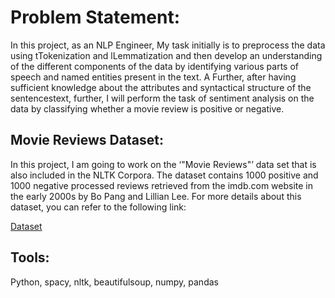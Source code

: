 # Problem Statement: 

In this project, as an NLP Engineer, My task initially is to preprocess the data using 
tTokenization and lLemmatization and then develop an understanding of the different 
components of the data by identifying various parts of speech and named entities present in 
the text. A Further, after having sufficient knowledge about the attributes and syntactical 
structure of the sentencestext, further, I will perform the task of sentiment analysis on the 
data by classifying whether a movie review is positive or negative. 

## Movie Reviews Dataset: 

In this project, I am going to work on the ‘"Movie Reviews"’ data set that is also included in 
the NLTK Corpora. The dataset contains 1000 positive and 1000 negative processed reviews 
retrieved from the imdb.com website in the early 2000s by Bo Pang and Lillian Lee. 
For more details about this dataset, you can refer to the following link: 

[Dataset](http://www.cs.cornell.edu/people/pabo/movie-review-data/)

## Tools: 

Python, spacy, nltk, beautifulsoup, numpy, pandas
